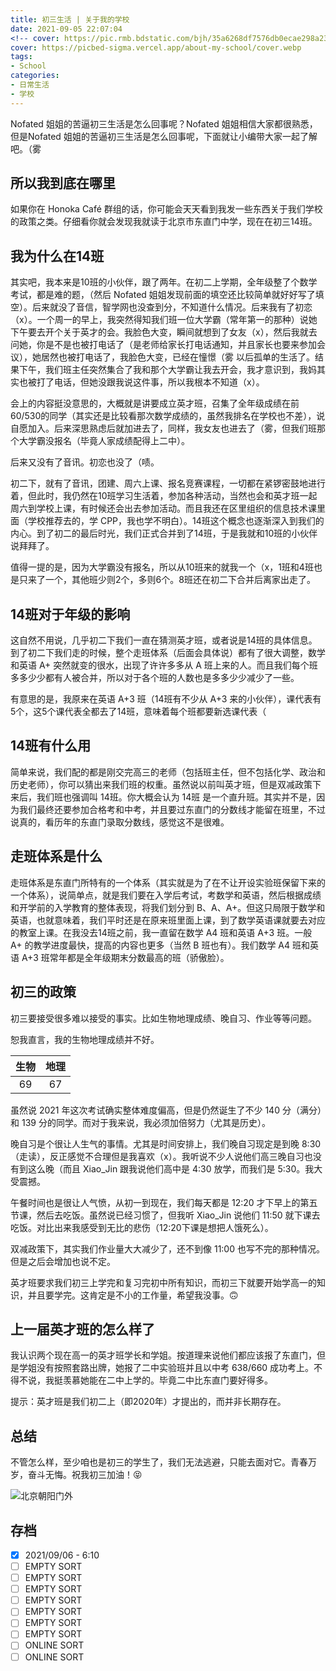 ```yaml
---
title: 初三生活 | 关于我的学校
date: 2021-09-05 22:07:04
<!-- cover: https://pic.rmb.bdstatic.com/bjh/35a6268df7576db0ecae298a23bdbb2c.png -->
cover: https://picbed-sigma.vercel.app/about-my-school/cover.webp
tags:
- School
categories:
- 日常生活
- 学校
---
```

Nofated 姐姐的苦逼初三生活是怎么回事呢？Nofated 姐姐相信大家都很熟悉，但是Nofated 姐姐的苦逼初三生活是怎么回事呢，下面就让小编带大家一起了解吧。（雾
<!--more-->
## 所以我到底在哪里

如果你在 Honoka Café 群组的话，你可能会天天看到我发一些东西关于我们学校的政策之类。仔细看你就会发现我就读于北京市东直门中学，现在在初三14班。

## 我为什么在14班

其实吧，我本来是10班的小伙伴，跟了两年。在初二上学期，全年级整了个数学考试，都是难的题，（然后 Nofated 姐姐发现前面的填空还比较简单就好好写了填空）。后来就没了音信，智学网也没查到分，不知道什么情况。后来我有了初恋（x）。一个周一的早上，我突然得知我们班一位大学霸（常年第一的那种）说她下午要去开个关于英才的会。我脸色大变，瞬间就想到了女友（x），然后我就去问她，你是不是也被打电话了（是老师给家长打电话通知，并且家长也要来参加会议），她居然也被打电话了，我脸色大变，已经在憧憬（雾 以后孤单的生活了。结果下午，我们班主任突然集合了我和那个大学霸让我去开会，我才意识到，我妈其实也被打了电话，但她没跟我说这件事，所以我根本不知道（x）。

会上的内容挺没意思的，大概就是讲要成立英才班，召集了全年级成绩在前60/530的同学（其实还是比较看那次数学成绩的，虽然我排名在学校也不差），说自愿加入。后来深思熟虑后就加进去了，同样，我女友也进去了（雾，但我们班那个大学霸没报名（毕竟人家成绩配得上二中）。

后来又没有了音讯。初恋也没了（啧。

初二下，就有了音讯，团建、周六上课、报名竞赛课程，一切都在紧锣密鼓地进行着，但此时，我仍然在10班学习生活着，参加各种活动，当然也会和英才班一起周六到学校上课，有时候还会出去参加活动。而且我还在区里组织的信息技术课里面（学校推荐去的，学 CPP，我也学不明白）。14班这个概念也逐渐深入到我们的内心。到了初二的最后时光，我们正式合并到了14班，于是我就和10班的小伙伴说拜拜了。

值得一提的是，因为大学霸没有报名，所以从10班来的就我一个（x，1班和4班也是只来了一个，其他班少则2个，多则6个。8班还在初二下合并后离家出走了。

## 14班对于年级的影响

这自然不用说，几乎初二下我们一直在猜测英才班，或者说是14班的具体信息。到了初二下我们走的时候，整个走班体系（后面会具体说）都有了很大调整，数学和英语 A+ 突然就变的很水，出现了许许多多从 A 班上来的人。而且我们每个班多多少少都有人被合并，所以对于各个班的人数也是多多少少减少了一些。

有意思的是，我原来在英语 A+3 班（14班有不少从 A+3 来的小伙伴），课代表有5个，这5个课代表全都去了14班，意味着每个班都要新选课代表（

## 14班有什么用

简单来说，我们配的都是刚交完高三的老师（包括班主任，但不包括化学、政治和历史老师），你可以猜出来我们班的权重。虽然说以前叫英才班，但是双减政策下来后，我们班也强调叫 14班。你大概会认为 14班 是一个直升班。其实并不是，因为我们最终还要参加合格考和中考，并且要过东直门的分数线才能留在班里，不过说真的，看历年的东直门录取分数线，感觉这不是很难。

## 走班体系是什么

走班体系是东直门所特有的一个体系（其实就是为了在不让开设实验班保留下来的一个体系），说简单点，就是我们要在入学后考试，考数学和英语，然后根据成绩和开学前的入学教育的整体表现，将我们划分到 B、A、A+。但这只局限于数学和英语，也就意味着，我们平时还是在原来班里面上课，到了数学英语课就要去对应的教室上课。在我没去14班之前，我一直留在数学 A4 班和英语 A+3 班。一般 A+ 的教学进度最快，提高的内容也更多（当然 B 班也有）。我们数学 A4 班和英语 A+3 班常年都是全年级期末分数最高的班（骄傲脸）。

## 初三的政策

初三要接受很多难以接受的事实。比如生物地理成绩、晚自习、作业等等问题。

恕我直言，我的生物地理成绩并不好。

|生物|地理|
|:-:|:-:|
|69|67|

虽然说 2021 年这次考试确实整体难度偏高，但是仍然诞生了不少 140 分（满分）和 139 分的同学。而对于我来说，我必须加倍努力（尤其是历史）。

晚自习是个很让人生气的事情。尤其是时间安排上，我们晚自习现定是到晚 8:30（走读），反正感觉不合理但是我喜欢（x）。我听说不少人说他们高三晚自习也没有到这么晚（而且 Xiao_Jin 跟我说他们高中是 4:30 放学，而我们是 5:30。我大受震撼。

午餐时间也是很让人气愤，从初一到现在，我们每天都是 12:20 才下早上的第五节课，然后去吃饭。虽然说已经习惯了，但我听 Xiao_Jin 说他们 11:50 就下课去吃饭。对比出来我感受到无比的悲伤（12:20下课是想把人饿死么）。

双减政策下，其实我们作业量大大减少了，还不到像 11:00 也写不完的那种情况。但是之后会增加也说不定。

英才班要求我们初三上学完和复习完初中所有知识，而初三下就要开始学高一的知识，并且要学完。这肯定是不小的工作量，希望我没事。🙃

## 上一届英才班的怎么样了

我认识两个现在高一的英才班学长和学姐。按道理来说他们都应该报了东直门，但是学姐没有按照套路出牌，她报了二中实验班并且以中考 638/660 成功考上。不得不说，我挺羡慕她能在二中上学的。毕竟二中比东直门要好得多。

提示：英才班是我们初二上（即2020年）才提出的，而并非长期存在。

## 总结

不管怎么样，至少咱也是初三的学生了，我们无法逃避，只能去面对它。青春万岁，奋斗无悔。祝我初三加油！😝

![北京朝阳门外](https://pic.rmb.bdstatic.com/bjh/9b79e09f6f7b576311503464e51a8ecc.jpeg)

## 存档

- [x] 2021/09/06 - 6:10
- [ ] EMPTY SORT
- [ ] EMPTY SORT
- [ ] EMPTY SORT
- [ ] EMPTY SORT
- [ ] EMPTY SORT
- [ ] EMPTY SORT
- [ ] EMPTY SORT
- [ ] ONLINE SORT
- [ ] ONLINE SORT
